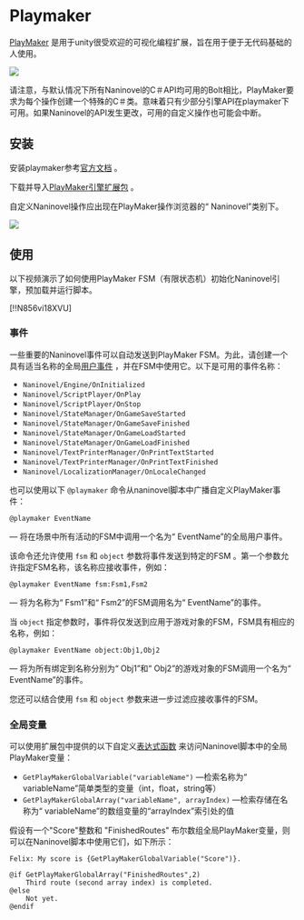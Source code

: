 ﻿# Playmaker

[PlayMaker](https://assetstore.unity.com/packages/tools/visual-scripting/playmaker-368) 是用于unity很受欢迎的可视化编程扩展，旨在用于便于无代码基础的人使用。

![](https://i.gyazo.com/0a5b219b059fd61c85d225e903d77857.png)

请注意，与默认情况下所有Naninovel的C＃API均可用的Bolt相比，PlayMaker要求为每个操作创建一个特殊的C＃类。意味着只有少部分引擎API在playmaker下可用。如果Naninovel的API发生更改，可用的自定义操作也可能会中断。

## 安装

安装playmaker参考[官方文档](https://hutonggames.fogbugz.com/default.asp?W11) 。

下载并导入[PlayMaker引擎扩展包](https://github.com/Elringus/NaninovelPlayMaker/raw/master/NaninovelPlayMaker.unitypackage) 。

自定义Naninovel操作应出现在PlayMaker操作浏览器的“ Naninovel”类别下。

![](https://i.gyazo.com/a40b0b7b21c73d3b5f64b005085198ea.png)

## 使用

以下视频演示了如何使用PlayMaker FSM（有限状态机）初始化Naninovel引擎，预加载并运行脚本。


[!!N856vi18XVU]

### 事件

一些重要的Naninovel事件可以自动发送到PlayMaker FSM。为此，请创建一个具有适当名称的全局[用户事件](https://hutonggames.fogbugz.com/default.asp?W148) ，并在FSM中使用它。以下是可用的事件名称：

- `Naninovel/Engine/OnInitialized`
- `Naninovel/ScriptPlayer/OnPlay`
- `Naninovel/ScriptPlayer/OnStop`
- `Naninovel/StateManager/OnGameSaveStarted`
- `Naninovel/StateManager/OnGameSaveFinished`
- `Naninovel/StateManager/OnGameLoadStarted`
- `Naninovel/StateManager/OnGameLoadFinished`
- `Naninovel/TextPrinterManager/OnPrintTextStarted`
- `Naninovel/TextPrinterManager/OnPrintTextFinished`
- `Naninovel/LocalizationManager/OnLocaleChanged`

也可以使用以下 `@playmaker` 命令从naninovel脚本中广播自定义PlayMaker事件：

```nani
@playmaker EventName
```

— 将在场景中所有活动的FSM中调用一个名为“ EventName”的全局用户事件。

该命令还允许使用 `fsm` 和 `object` 参数将事件发送到特定的FSM 。第一个参数允许指定FSM名称，该名称应接收事件，例如：

```nani
@playmaker EventName fsm:Fsm1,Fsm2
```

— 将为名称为“ Fsm1”和“ Fsm2”的FSM调用名为“ EventName”的事件。
 
当 `object` 指定参数时，事件将仅发送到应用于游戏对象的FSM，FSM具有相应的名称，例如：

```nani
@playmaker EventName object:Obj1,Obj2
```

— 将为所有绑定到名称分别为“ Obj1”和“ Obj2”的游戏对象的FSM调用一个名为“ EventName”的事件。

您还可以结合使用 `fsm` 和 `object` 参数来进一步过滤应接收事件的FSM。

### 全局变量

可以使用扩展包中提供的以下自定义[表达式函数](/zh/guide/script-expressions.html#表达式函数) 来访问Naninovel脚本中的全局PlayMaker变量：
 - `GetPlayMakerGlobalVariable("variableName")` —检索名称为“ variableName”简单类型的变量（int，float，string等）
 - `GetPlayMakerGlobalArray("variableName", arrayIndex)` —检索存储在名称为“ variableName”的数组变量的“arrayIndex”索引处的值

假设有一个"Score"整数和 "FinishedRoutes" 布尔数组全局PlayMaker变量，则可以在Naninovel脚本中使用它们，如下所示：

```nani
Felix: My score is {GetPlayMakerGlobalVariable("Score")}.

@if GetPlayMakerGlobalArray("FinishedRoutes",2)
    Third route (second array index) is completed.
@else
    Not yet.
@endif
```

